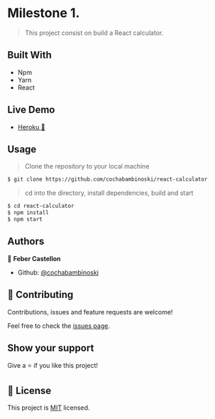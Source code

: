 # Milestone 1.
> This project consist on build a React calculator.


## Built With
- Npm
- Yarn
- React

## Live Demo

- [Heroku :rocket:](https://react-calculator-feber.herokuapp.com/)

## Usage

> Clone the repository to your local machine

```sh
$ git clone https://github.com/cochabambinoski/react-calculator
```

> cd into the directory, install dependencies, build and start

```sh
$ cd react-calculator
$ npm install
$ npm start
```


## Authors
👤 **Feber Castellon**

- Github: [@cochabambinoski](https://github.com/cochabambinoski)

## 🤝 Contributing
Contributions, issues and feature requests are welcome!

Feel free to check the [issues page](issues/).

## Show your support
Give a ⭐️ if you like this project!

## 📝 License
This project is [MIT](lic.url) licensed.
